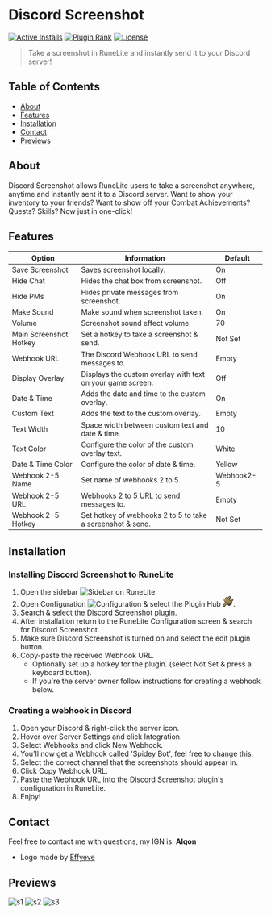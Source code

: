 # Discord Screenshot

[![Active Installs](http://img.shields.io/endpoint?url=https://i.pluginhub.info/shields/installs/plugin/discord-screenshot)](https://runelite.net/plugin-hub/dave-kramer)
[![Plugin Rank](http://img.shields.io/endpoint?url=https://i.pluginhub.info/shields/rank/plugin/discord-screenshot)](https://runelite.net/plugin-hub)
[![License](https://img.shields.io/github/license/dave-kramer/discord-screenshot)](https://github.com/dave-kramer/discord-screenshot/blob/main/LICENSE)

> Take a screenshot in RuneLite and instantly send it to your Discord server!

## Table of Contents

- [About](#About)
- [Features](#features)
- [Installation](#installation)
- [Contact](#contact)
- [Previews](#previews)

## About

Discord Screenshot allows RuneLite users to take a screenshot anywhere, anytime and instantly sent it to a Discord server.
Want to show your inventory to your friends? Want to show off your Combat Achievements? Quests? Skills? Now just in one-click!

## Features
| Option                 | Information                                                | Default    |
|------------------------|------------------------------------------------------------|------------|
| Save Screenshot        | Saves screenshot locally.                                  | On         |
| Hide Chat              | Hides the chat box from screenshot.                        | Off        |
| Hide PMs               | Hides private messages from screenshot.                    | On         |
| Make Sound             | Make sound when screenshot taken.                          | On         |
| Volume                 | Screenshot sound effect volume.                            | 70         |
| Main Screenshot Hotkey | Set a hotkey to take a screenshot & send.                  | Not Set    |
| Webhook URL            | The Discord Webhook URL to send messages to.               | Empty      |
| Display Overlay        | Displays the custom overlay with text on your game screen. | Off        |
| Date & Time            | Adds the date and time to the custom overlay.              | On         |
| Custom Text            | Adds the text to the custom overlay.                       | Empty      |
| Text Width             | Space width between custom text and date & time.           | 10         |
| Text Color             | Configure the color of the custom overlay text.            | White      |
| Date & Time Color      | Configure the color of date & time.                        | Yellow     |
| Webhook 2-5 Name       | Set name of webhooks 2 to 5.                               | Webhook2-5 |
| Webhook 2-5 URL        | Webhooks 2 to 5 URL to send messages to.                   | Empty      |
| Webhook 2-5 Hotkey     | Set hotkey of webhooks 2 to 5 to take a screenshot & send. | Not Set    |


## Installation
### Installing Discord Screenshot to RuneLite
1. Open the sidebar ![Sidebar](https://github.com/runelite/runelite/blob/master/runelite-client/src/main/resources/util/arrow_right.png?raw=true) on RuneLite.
2. Open Configuration ![Configuration](https://github.com/runelite/runelite/blob/master/runelite-client/src/main/resources/net/runelite/client/plugins/config/config_icon.png?raw=true) & select the Plugin Hub ![Plugin Hub](https://github.com/runelite/runelite/blob/master/runelite-client/src/main/resources/net/runelite/client/plugins/config/plugin_hub_icon.png?raw=true).
3. Search & select the Discord Screenshot plugin.
4. After installation return to the RuneLite Configuration screen & search for Discord Screenshot.
5. Make sure Discord Screenshot is turned on and select the edit plugin button.
6. Copy-paste the received Webhook URL.
   - Optionally set up a hotkey for the plugin. (select Not Set & press a keyboard button).
   - If you're the server owner follow instructions for creating a webhook below.

### Creating a webhook in Discord
1. Open your Discord & right-click the server icon.
2. Hover over Server Settings and click Integration.
3. Select Webhooks and click New Webhook.
4. You'll now get a Webhook called 'Spidey Bot', feel free to change this.
5. Select the correct channel that the screenshots should appear in.
6. Click Copy Webhook URL.
7. Paste the Webhook URL into the Discord Screenshot plugin's configuration in RuneLite.
8. Enjoy!

## Contact
Feel free to contact me with questions, my IGN is: **Alqon**
- Logo made by [Effyeve](https://instagram.com/effyevee)

## Previews
![s1](https://i.imgur.com/98uHkd6.png)
![s2](https://i.imgur.com/YYNiQQl.png)
![s3](https://i.imgur.com/FXzDb3X.png)
